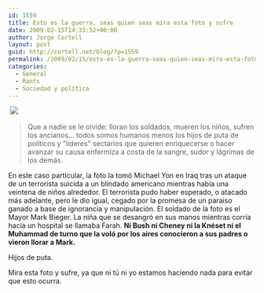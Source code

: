 ```yaml
---
id: 1559
title: Esto es la guerra, seas quien seas mira esta foto y sufre
date: 2009-02-15T14:33:52+00:00
author: Jorge Cortell
layout: post
guid: http://cortell.net/blog/?p=1559
permalink: /2009/02/15/esto-es-la-guerra-seas-quien-seas-mira-esta-foto-y-sufre/
categories:
  - General
  - Rants
  - Sociedad y polí­tica
---
```

 [![](http://pixdaus.com/pics/kxdcpXmRBXYN.jpg)](http://pixdaus.com/single.php?id=5008&from=embed)

> Que a nadie se le olvide: lloran los soldados, mueren los niños, sufren los ancianos... todos somos humanos menos los hijos de puta de políticos y "líderes" sectarios que quieren enriquecerse o hacer avanzar su causa enfermiza a costa de la sangre, sudor y lágrimas de los demás.

En este caso particular, la foto la tomó Michael Yon en Iraq tras un ataque de un terrorista suicida a un blindado americano mientras había una veintena de niños alrededor. El terrorista pudo haber esperado, o atacado más adelante, pero le dio igual, cegado por la promesa de un paraiso ganado a base de ignorancia y manipulación. El soldado de la foto es el Mayor Mark Bieger. La niña que se desangró en sus manos mientras corría hacia un hospital se llamaba Farah. **Ni Bush ni Cheney ni la Knéset ni el Muhammad de turno que la voló por los aires conocieron a sus padres o vieron llorar a Mark.**

Hijos de puta.

Mira esta foto y sufre, ya que ni tú ni yo estamos haciendo nada para evitar que esto ocurra.
